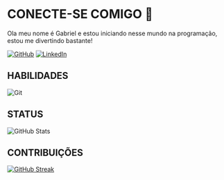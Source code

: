 
# CONECTE-SE COMIGO 🤝

Ola meu nome é Gabriel e estou iniciando nesse mundo na programação, estou me divertindo bastante!

[![GitHub](https://img.shields.io/badge/GitHbt-000?style=for-the-badge&logo=github&logoColor=white)](+https://github.com/GabrielSSantino) 
[![LinkedIn](https://img.shields.io/badge/LinkedIn-000?style=for-the-badge&logo=linkedin&logoColor=0E76A8)](https://www.linkedin.com/in/gabriel-silva-santino-367a14268/)

## HABILIDADES
![Git](https://img.shields.io/badge/GIT-E44C30?style=for-the-badge&logo=git&logoColor=white)

## STATUS

![GitHub Stats](https://github-readme-stats.vercel.app/api?username=GabrielSSantino&theme=transparent&bg_color=000&border_color=30A3DC&show_icons=true&icon_color=30A3DC&title_color=E94D5F&text_color=FFF)


## CONTRIBUIÇÕES
[![GitHub Streak](https://streak-stats.demolab.com/?user=GabrielSSantino&theme=bear&background=000&border=30A3DC&dates=FFF)](https://git.io/streak-stats)
